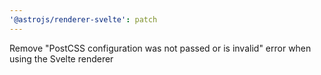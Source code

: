 ```yaml
---
'@astrojs/renderer-svelte': patch
---
```


Remove "PostCSS configuration was not passed or is invalid" error when using the Svelte renderer
